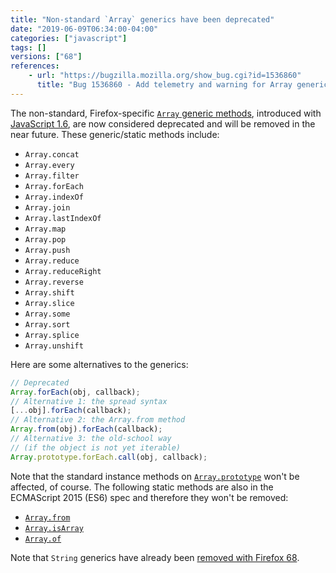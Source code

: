```yaml
---
title: "Non-standard `Array` generics have been deprecated"
date: "2019-06-09T06:34:00-04:00"
categories: ["javascript"]
tags: []
versions: ["68"]
references:
    - url: "https://bugzilla.mozilla.org/show_bug.cgi?id=1536860"
      title: "Bug 1536860 - Add telemetry and warning for Array generics"
---
```

The non-standard, Firefox-specific [`Array` generic methods](https://developer.mozilla.org/docs/Web/JavaScript/Reference/Global_Objects/Array#Array_generic_methods), introduced with [JavaScript 1.6](https://developer.mozilla.org/docs/Web/JavaScript/New_in_JavaScript/1.6), are now considered deprecated and will be removed in the near future. These generic/static methods include:

* `Array.concat`
* `Array.every`
* `Array.filter`
* `Array.forEach`
* `Array.indexOf`
* `Array.join`
* `Array.lastIndexOf`
* `Array.map`
* `Array.pop`
* `Array.push`
* `Array.reduce`
* `Array.reduceRight`
* `Array.reverse`
* `Array.shift`
* `Array.slice`
* `Array.some`
* `Array.sort`
* `Array.splice`
* `Array.unshift`

Here are some alternatives to the generics:

```js
// Deprecated
Array.forEach(obj, callback);
// Alternative 1: the spread syntax
[...obj].forEach(callback);
// Alternative 2: the Array.from method
Array.from(obj).forEach(callback);
// Alternative 3: the old-school way
// (if the object is not yet iterable)
Array.prototype.forEach.call(obj, callback);
```

Note that the standard instance methods on [`Array.prototype`](https://developer.mozilla.org/docs/Web/JavaScript/Reference/Global_Objects/Array/prototype) won't be affected, of course. The following static methods are also in the ECMAScript 2015 (ES6) spec and therefore they won't be removed:

* [`Array.from`](https://developer.mozilla.org/docs/Web/JavaScript/Reference/Global_Objects/Array/from)
* [`Array.isArray`](https://developer.mozilla.org/docs/Web/JavaScript/Reference/Global_Objects/Array/isArray)
* [`Array.of`](https://developer.mozilla.org/docs/Web/JavaScript/Reference/Global_Objects/Array/of)

Note that `String` generics have already been [removed with Firefox 68](https://www.fxsitecompat.dev/en-CA/docs/2019/non-standard-string-generics-have-been-removed/).

